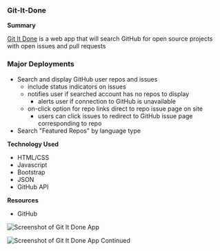 ### Git-It-Done

**Summary**

[Git It Done](https://devmadia.github.io/git-it-done/) is a web app that will search GitHub for open source projects with open issues and pull requests

### Major Deployments
- Search and display GitHub user repos and issues
  - include status indicators on issues
  - notifies user if searched account has no repos to display
    - alerts user if connection to GitHub is unavailable
  - on-click option for repo links direct to repo issue page on site
    - users can click issues to redirect to GitHub issue page corresponding to repo
- Search "Featured Repos" by language type


**Technology Used**
- HTML/CSS
- Javascript
- Bootstrap
- JSON
- GitHub API


**Resources**
- GitHub

![Screenshot of Git It Done App](https://devmadia.github.io/git-it-done/assets/images/MainGitItDone.png)

![Screenshot of Git It Done App Continued](https://devmadia.github.io/git-it-done/assets/images/2GitItDone.png)